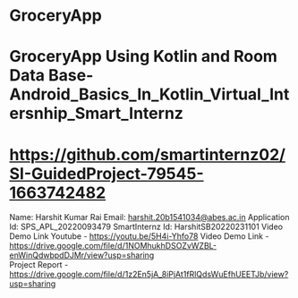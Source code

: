 # GroceryApp
# GroceryApp Using Kotlin and Room Data Base- Android_Basics_In_Kotlin_Virtual_Intersnhip_Smart_Internz

# https://github.com/smartinternz02/SI-GuidedProject-79545-1663742482

Name: Harshit Kumar Rai
Email: harshit.20b1541034@abes.ac.in
Application Id: SPS_APL_20220093479
SmartInternz Id: HarshitSB20220231101
Video Demo Link Youtube - https://youtu.be/5H4i-Yhfo78
Video Demo Link - https://drive.google.com/file/d/1NOMhukhDSOZvWZBL-enWinQdwbpdDJMr/view?usp=sharing      
Project Report - https://drive.google.com/file/d/1z2En5jA_8iPjAt1fRlQdsWuEfhUEETJb/view?usp=sharing
